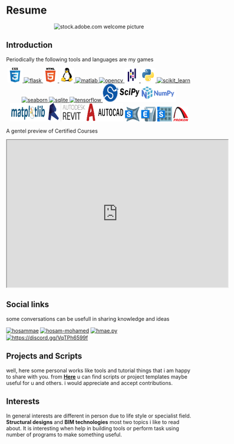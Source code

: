 
<!-- <div align='center'><img src="hello.jpg" width=100></div> -->

# Resume 

<div align='center'>
<img width=400 src="https://github.com/hmae/readthedocstutorial/raw/main/docs/assets/welcome.jpg" alt='stock.adobe.com  welcome picture'>
</div>

## Introduction

<p>Periodically the following tools and languages are my games<br>
</p>
<p align="center"> <a href="https://www.w3schools.com/css/" target="_blank" rel="noreferrer"> <img src="https://raw.githubusercontent.com/devicons/devicon/master/icons/css3/css3-original-wordmark.svg" alt="css3" height="40" width="40"/> </a> <a href="https://flask.palletsprojects.com/" target="_blank" rel="noreferrer"> <img src="https://www.vectorlogo.zone/logos/pocoo_flask/pocoo_flask-icon.svg" alt="flask" height="40" width="40"/> </a> <a href="https://www.w3.org/html/" target="_blank" rel="noreferrer"> <img src="https://raw.githubusercontent.com/devicons/devicon/master/icons/html5/html5-original-wordmark.svg" alt="html5" height="40" width="40"/> </a> <a href="https://www.linux.org/" target="_blank" rel="noreferrer"> <img src="https://raw.githubusercontent.com/devicons/devicon/master/icons/linux/linux-original.svg" alt="linux" height="40" width="40"/> </a> <a href="https://www.mathworks.com/" target="_blank" rel="noreferrer"> <img src="https://upload.wikimedia.org/wikipedia/commons/2/21/Matlab_Logo.png" alt="matlab" height="40" width="40"/> </a> <a href="https://opencv.org/" target="_blank" rel="noreferrer"> <img src="https://www.vectorlogo.zone/logos/opencv/opencv-icon.svg" alt="opencv" height="40" width="40"/> </a> <a href="https://pandas.pydata.org/" target="_blank" rel="noreferrer"> <img src="https://raw.githubusercontent.com/devicons/devicon/2ae2a900d2f041da66e950e4d48052658d850630/icons/pandas/pandas-original.svg" alt="pandas" height="40" width="40"/> </a> <a href="https://www.python.org" target="_blank" rel="noreferrer"> <img src="https://raw.githubusercontent.com/devicons/devicon/master/icons/python/python-original.svg" alt="python" height="40" width="40"/> </a> <a href="https://scikit-learn.org/" target="_blank" rel="noreferrer"> <img src="https://upload.wikimedia.org/wikipedia/commons/0/05/Scikit_learn_logo_small.svg" alt="scikit_learn" height="40" width="60"/> </a> <a href="https://seaborn.pydata.org/" target="_blank" rel="noreferrer"> <img src="https://seaborn.pydata.org/_images/logo-mark-lightbg.svg" alt="seaborn" height="40" width="40"/> </a> <a href="https://www.sqlite.org/" target="_blank" rel="noreferrer"> <img src="https://www.vectorlogo.zone/logos/sqlite/sqlite-icon.svg" alt="sqlite" height="40" width="40"/> </a> <a href="https://www.tensorflow.org" target="_blank" rel="noreferrer"> <img src="https://www.vectorlogo.zone/logos/tensorflow/tensorflow-icon.svg" alt="tensorflow" height="40" width="40"/> </a><a href="https://www.scipy.org/" target="_blank"><img src="https://raw.githubusercontent.com/hmae/hmae/main/docs/assets/ico/scipy1.png" alt='scipy' width=100px height=50px/></a><a href="https://numpy.org/" target="_blank"><img src="https://raw.githubusercontent.com/hmae/hmae/main/docs/assets/ico/numpylogo.svg" alt="numpy" width=100px height=50px/></a><a href="https://matplotlib.org/" target="_blank"><img src="https://raw.githubusercontent.com/hmae/hmae/main/docs/assets/ico/matplotlib.svg" alt='matplotlib' width=100px height=50px/></a>
    <a href="https://www.autodesk.com/" target="_blank"><img src="https://raw.githubusercontent.com/hmae/hmae/main/docs/assets/ico/revit.svg" alt='revit' width=100px height=50px/></a>
    <a href="https://www.autodesk.com/" target="_blank"><img src="https://raw.githubusercontent.com/hmae/hmae/main/docs/assets/ico/autocad1.png" alt='autocad' width=100px height=50px/></a>
    <a href="https://www.csiamerica.com/" target="_blank"><img src="https://raw.githubusercontent.com/hmae/hmae/main/docs/assets/ico/SAP2000-22.png" alt='SAP' height="40" width="40"/></a>
    <a href="https://www.csiamerica.com/" target="_blank"><img src="https://raw.githubusercontent.com/hmae/hmae/main/docs/assets/ico/ETABS-19.png" alt='ETABS' height="40" width="40"/></a>
    <a href="https://www.csiamerica.com/" target="_blank"><img src="https://raw.githubusercontent.com/hmae/hmae/main/docs/assets/ico/CSI-SAFE-.png" alt='SAFE' height="40" width="40"/></a>
    <a href="https://www.prokon.com/" target="_blank"><img src="https://raw.githubusercontent.com/hmae/hmae/main/docs/assets/ico/PROKON-1.png" alt='PROKON' height="40" width="40"/></a>
</p>


<p> A gentel preview of Certified Courses </p>
<iframe src="https://docs.google.com/viewer?url=https://github.com/hmae/hmae/raw/main/docs/assets/certs.pdf &embedded=true"  width=600 height=400></iframe>




## Social links
<p> some conversations can be usefull in sharing knowledge and ideas </p>
<p align="left">
<a href="https://twitter.com/hosammae" target="blank"><img align="center" src="https://raw.githubusercontent.com/rahuldkjain/github-profile-readme-generator/master/src/images/icons/Social/twitter.svg" alt="hosammae" width="30" height="30" /></a>
<a href="https://linkedin.com/in/hosam-mohamed" target="blank"><img align="center" src="https://raw.githubusercontent.com/rahuldkjain/github-profile-readme-generator/master/src/images/icons/Social/linked-in-alt.svg" alt="hosam-mohamed" width="30" height="30" /></a>
<a href="https://fb.com/hmae.py" target="blank"><img align="center" src="https://raw.githubusercontent.com/rahuldkjain/github-profile-readme-generator/master/src/images/icons/Social/facebook.svg" alt="hmae.py" width="30" height="30" /></a>
<!-- <a href="https://instagram.com/hosam_mae" target="blank"><img align="center" src="https://raw.githubusercontent.com/rahuldkjain/github-profile-readme-generator/master/src/images/icons/Social/instagram.svg" alt="hosam_mae" width="30" height="30" /></a> -->
<a href="https://discord.gg/https://discord.gg/VqTPh6599f" target="blank"><img align="center" src="https://raw.githubusercontent.com/rahuldkjain/github-profile-readme-generator/master/src/images/icons/Social/discord.svg" alt="https://discord.gg/VqTPh6599f" width="30" height="30" /></a>
</p>


## Projects and Scripts
well, here some personal works like tools and tutorial things
that i am happy to share with you.
from **<a href="https://github.com/hmae/Samples" target="_blank" rel="noreferrer">Here</a>** u can find scripts or project templates maybe useful for u and others.
i would appreciate and accept contributions.

## Interests
In general interests are different in person due to life style or specialist field.
**Structural designs** and **BIM technologies** most two topics i like to read about.
It is interesting when help in building tools or perform task using number of programs to make something useful.

